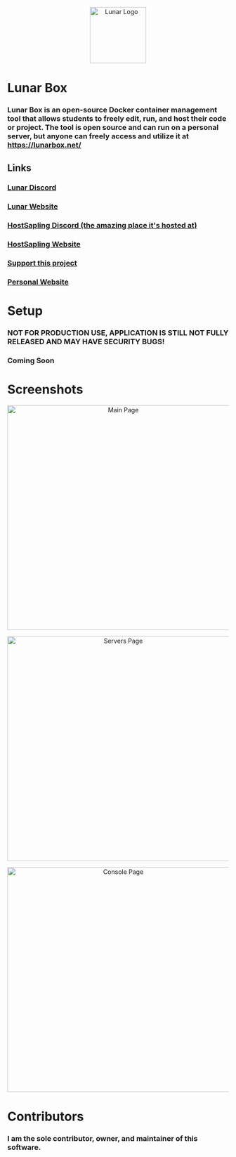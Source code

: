 <p align="center">
    <img width="128px" alt="Lunar Logo" src="https://cdn.discordapp.com/attachments/771419285092171878/771731802657521694/Untitled-1.png">
</p>

# Lunar Box
### Lunar Box is an open-source Docker container management tool that allows students to freely edit, run, and host their code or project. The tool is open source and can run on a personal server, but anyone can freely access and utilize it at https://lunarbox.net/

## Links
### [Lunar Discord](https://discord.gg/UCrwUaJ)
### [Lunar Website](https://lunarbox.net/)
### [HostSapling Discord (the amazing place it's hosted at)](https://discord.gg/tvPkE6G)
### [HostSapling Website](https://hostsapling.net/)
### [Support this project](https://paypal.me/infoupgraders/)
### [Personal Website](https://infoupgraders.com/)

# Setup
### **NOT FOR PRODUCTION USE, APPLICATION IS STILL NOT FULLY RELEASED AND MAY HAVE SECURITY BUGS!**
### Coming Soon

# Screenshots
<p align="center">
    <img width="512px" alt="Main Page" src="https://cdn.discordapp.com/attachments/771419285092171878/773571831902240768/unknown.png">
</p>
<p align="center">
    <img width="512px" alt="Servers Page" src="https://cdn.discordapp.com/attachments/771419285092171878/773571964869935145/unknown.png">
</p>
<p align="center">
    <img width="512px" alt="Console Page" src="https://cdn.discordapp.com/attachments/771419285092171878/773572089465536512/unknown.png">
</p>

# Contributors
### I am the sole contributor, owner, and maintainer of this software.